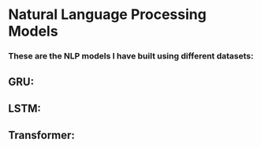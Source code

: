 # Natural Language Processing Models
### These are the NLP models I have built using different datasets:
## GRU: 
## LSTM: 
## Transformer: 
